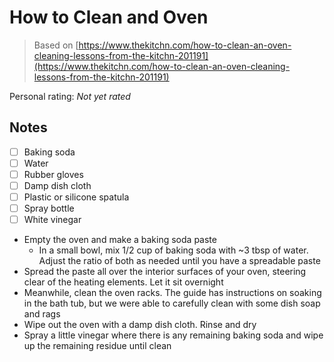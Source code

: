 <!-- Do not modify sections with "AUTO-*". They are updated by make.py -->

# How to Clean and Oven

> Based on [https://www.thekitchn.com/how-to-clean-an-oven-cleaning-lessons-from-the-kitchn-201191](https://www.thekitchn.com/how-to-clean-an-oven-cleaning-lessons-from-the-kitchn-201191)

<!-- rating=1; (User can specify rating on scale of 1-5) -->
<!-- AUTO-UserRating -->
Personal rating: *Not yet rated*
<!-- /AUTO-UserRating -->

<!-- name_image=None; (User can specify image name) -->
<!-- AUTO-Image -->
<!-- TODO: Capture image -->
<!-- /AUTO-Image -->

## Notes

* [ ] Baking soda
* [ ] Water
* [ ] Rubber gloves
* [ ] Damp dish cloth
* [ ] Plastic or silicone spatula
* [ ] Spray bottle
* [ ] White vinegar

* Empty the oven and make a baking soda paste
    * In a small bowl, mix 1/2 cup of baking soda with ~3 tbsp of water. Adjust the ratio of both as needed until you have a spreadable paste
* Spread the paste all over the interior surfaces of your oven, steering clear of the heating elements. Let it sit overnight
* Meanwhile, clean the oven racks. The guide has instructions on soaking in the bath tub, but we were able to carefully clean with some dish soap and rags
* Wipe out the oven with a damp dish cloth. Rinse and dry
* Spray a little vinegar where there is any remaining baking soda and wipe up the remaining residue until clean
